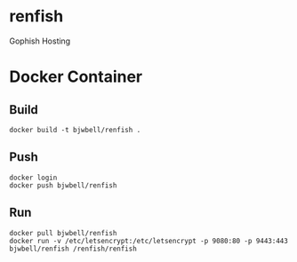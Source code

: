 # renfish
Gophish Hosting

# Docker Container
## Build

```
docker build -t bjwbell/renfish .
```
## Push
```
docker login
docker push bjwbell/renfish

```
## Run
```
docker pull bjwbell/renfish
docker run -v /etc/letsencrypt:/etc/letsencrypt -p 9080:80 -p 9443:443 bjwbell/renfish /renfish/renfish
```
